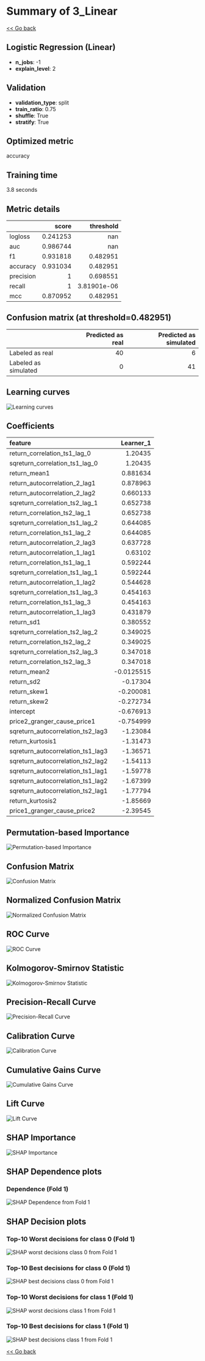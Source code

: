 # Summary of 3_Linear

[<< Go back](../README.md)


## Logistic Regression (Linear)
- **n_jobs**: -1
- **explain_level**: 2

## Validation
 - **validation_type**: split
 - **train_ratio**: 0.75
 - **shuffle**: True
 - **stratify**: True

## Optimized metric
accuracy

## Training time

3.8 seconds

## Metric details
|           |    score |     threshold |
|:----------|---------:|--------------:|
| logloss   | 0.241253 | nan           |
| auc       | 0.986744 | nan           |
| f1        | 0.931818 |   0.482951    |
| accuracy  | 0.931034 |   0.482951    |
| precision | 1        |   0.698551    |
| recall    | 1        |   3.81901e-06 |
| mcc       | 0.870952 |   0.482951    |


## Confusion matrix (at threshold=0.482951)
|                      |   Predicted as real |   Predicted as simulated |
|:---------------------|--------------------:|-------------------------:|
| Labeled as real      |                  40 |                        6 |
| Labeled as simulated |                   0 |                       41 |

## Learning curves
![Learning curves](learning_curves.png)

## Coefficients
| feature                           |   Learner_1 |
|:----------------------------------|------------:|
| return_correlation_ts1_lag_0      |   1.20435   |
| sqreturn_correlation_ts1_lag_0    |   1.20435   |
| return_mean1                      |   0.881634  |
| return_autocorrelation_2_lag1     |   0.878963  |
| return_autocorrelation_2_lag2     |   0.660133  |
| sqreturn_correlation_ts2_lag_1    |   0.652738  |
| return_correlation_ts2_lag_1      |   0.652738  |
| sqreturn_correlation_ts1_lag_2    |   0.644085  |
| return_correlation_ts1_lag_2      |   0.644085  |
| return_autocorrelation_2_lag3     |   0.637728  |
| return_autocorrelation_1_lag1     |   0.63102   |
| return_correlation_ts1_lag_1      |   0.592244  |
| sqreturn_correlation_ts1_lag_1    |   0.592244  |
| return_autocorrelation_1_lag2     |   0.544628  |
| sqreturn_correlation_ts1_lag_3    |   0.454163  |
| return_correlation_ts1_lag_3      |   0.454163  |
| return_autocorrelation_1_lag3     |   0.431879  |
| return_sd1                        |   0.380552  |
| sqreturn_correlation_ts2_lag_2    |   0.349025  |
| return_correlation_ts2_lag_2      |   0.349025  |
| sqreturn_correlation_ts2_lag_3    |   0.347018  |
| return_correlation_ts2_lag_3      |   0.347018  |
| return_mean2                      |  -0.0125515 |
| return_sd2                        |  -0.17304   |
| return_skew1                      |  -0.200081  |
| return_skew2                      |  -0.272734  |
| intercept                         |  -0.676913  |
| price2_granger_cause_price1       |  -0.754999  |
| sqreturn_autocorrelation_ts2_lag3 |  -1.23084   |
| return_kurtosis1                  |  -1.31473   |
| sqreturn_autocorrelation_ts1_lag3 |  -1.36571   |
| sqreturn_autocorrelation_ts2_lag2 |  -1.54113   |
| sqreturn_autocorrelation_ts1_lag1 |  -1.59778   |
| sqreturn_autocorrelation_ts1_lag2 |  -1.67399   |
| sqreturn_autocorrelation_ts2_lag1 |  -1.77794   |
| return_kurtosis2                  |  -1.85669   |
| price1_granger_cause_price2       |  -2.39545   |


## Permutation-based Importance
![Permutation-based Importance](permutation_importance.png)
## Confusion Matrix

![Confusion Matrix](confusion_matrix.png)


## Normalized Confusion Matrix

![Normalized Confusion Matrix](confusion_matrix_normalized.png)


## ROC Curve

![ROC Curve](roc_curve.png)


## Kolmogorov-Smirnov Statistic

![Kolmogorov-Smirnov Statistic](ks_statistic.png)


## Precision-Recall Curve

![Precision-Recall Curve](precision_recall_curve.png)


## Calibration Curve

![Calibration Curve](calibration_curve_curve.png)


## Cumulative Gains Curve

![Cumulative Gains Curve](cumulative_gains_curve.png)


## Lift Curve

![Lift Curve](lift_curve.png)



## SHAP Importance
![SHAP Importance](shap_importance.png)

## SHAP Dependence plots

### Dependence (Fold 1)
![SHAP Dependence from Fold 1](learner_fold_0_shap_dependence.png)

## SHAP Decision plots

### Top-10 Worst decisions for class 0 (Fold 1)
![SHAP worst decisions class 0 from Fold 1](learner_fold_0_shap_class_0_worst_decisions.png)
### Top-10 Best decisions for class 0 (Fold 1)
![SHAP best decisions class 0 from Fold 1](learner_fold_0_shap_class_0_best_decisions.png)
### Top-10 Worst decisions for class 1 (Fold 1)
![SHAP worst decisions class 1 from Fold 1](learner_fold_0_shap_class_1_worst_decisions.png)
### Top-10 Best decisions for class 1 (Fold 1)
![SHAP best decisions class 1 from Fold 1](learner_fold_0_shap_class_1_best_decisions.png)

[<< Go back](../README.md)
